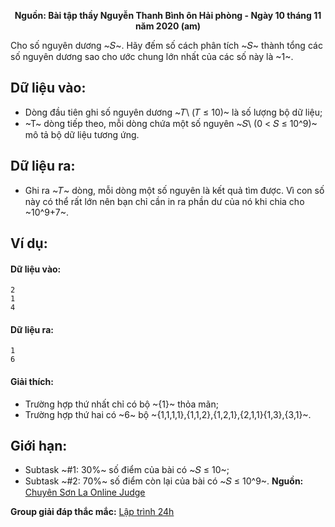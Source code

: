 **<center>Nguồn: Bài tập thầy Nguyễn Thanh Bình ôn Hải phòng - Ngày 10 tháng 11 năm 2020 (am)</center>**

Cho số nguyên dương ~𝑆~. Hãy đếm số cách phân tích ~𝑆~ thành tổng các số nguyên dương sao cho ước chung lớn nhất của các số này là ~1~.

## Dữ liệu vào:
- Dòng đầu tiên ghi số nguyên dương ~𝑇\ (𝑇 ≤ 10)~ là số lượng bộ dữ liệu;
- ~T~ dòng tiếp theo, mỗi dòng chứa một số nguyên ~𝑆\ (0 < 𝑆 ≤ 10^9)~ mô tả bộ dữ liệu tương ứng.

## Dữ liệu ra:
- Ghi ra ~𝑇~ dòng, mỗi dòng một số nguyên là kết quả tìm được. Vì con số này có thể rất lớn nên bạn chỉ cần in ra phần dư của nó khi chia cho ~10^9+7~.

## Ví dụ:
#### Dữ liệu vào:
```
2
1
4
```

#### Dữ liệu ra:
```
1
6
```

#### Giải thích:
- Trường hợp thứ nhất chỉ có bộ ~\{1\}~ thỏa mãn;
- Trường hợp thứ hai có ~6~ bộ ~\{1,1,1,1\},\{1,1,2\},\{1,2,1\},\{2,1,1\}\{1,3\},\{3,1\}~.

## Giới hạn:
- Subtask ~\#1: 30\%~ số điểm của bài có ~𝑆 ≤ 10~;
- Subtask ~\#2: 70\%~ số điểm còn lại của bài có ~𝑆 ≤ 10^9~.
**Nguồn:** [Chuyên Sơn La Online Judge](http://csloj.ddns.net/)

**Group giải đáp thắc mắc:** [Lập trình 24h](https://www.facebook.com/groups/1386904321519984)